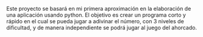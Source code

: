 Este proyecto se basará en mi primera aproximación en la elaboración de una aplicación usando python. El objetivo es crear un programa corto y rápido en el cual se pueda jugar a adivinar el número, con 3 niveles de dificultad, y de manera independiente se podrá jugar al juego del ahorcado.
